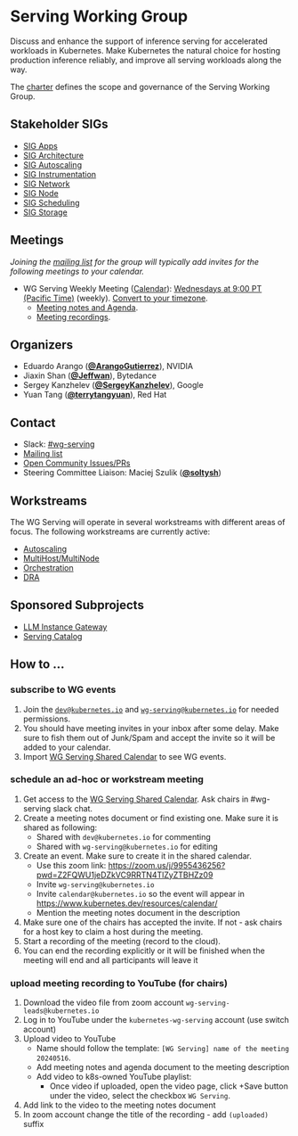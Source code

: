 <!---
This is an autogenerated file!

Please do not edit this file directly, but instead make changes to the
sigs.yaml file in the project root.

To understand how this file is generated, see https://git.k8s.io/community/generator/README.md
--->
# Serving Working Group

Discuss and enhance the support of inference serving for accelerated workloads in Kubernetes. Make Kubernetes the natural choice for hosting production inference reliably, and improve all serving workloads along the way.

The [charter](charter.md) defines the scope and governance of the Serving Working Group.

## Stakeholder SIGs
* [SIG Apps](/sig-apps)
* [SIG Architecture](/sig-architecture)
* [SIG Autoscaling](/sig-autoscaling)
* [SIG Instrumentation](/sig-instrumentation)
* [SIG Network](/sig-network)
* [SIG Node](/sig-node)
* [SIG Scheduling](/sig-scheduling)
* [SIG Storage](/sig-storage)

## Meetings
*Joining the [mailing list](https://groups.google.com/a/kubernetes.io/g/wg-serving) for the group will typically add invites for the following meetings to your calendar.*
* WG Serving Weekly Meeting ([Calendar](https://calendar.google.com/calendar/embed?src=e896b769743f3877edfab2d4c6a14132b2aa53287021e9bbf113cab676da54ba%40group.calendar.google.com)): [Wednesdays at 9:00 PT (Pacific Time)](https://zoom.us/j/92615874244?pwd=VGhxZlJjRTNRWTZIS0dQV2MrZUJ5dz09) (weekly). [Convert to your timezone](http://www.thetimezoneconverter.com/?t=9:00&tz=PT%20%28Pacific%20Time%29).
  * [Meeting notes and Agenda](https://docs.google.com/document/d/1aExJFtaLnO-TM6_2uILgI8NI0IjOm7FcwLABBKEMEo0/edit).
  * [Meeting recordings](https://www.youtube.com/playlist?list=PL69nYSiGNLP30qNanabU75ayPK7OPNAAS).

## Organizers

* Eduardo Arango (**[@ArangoGutierrez](https://github.com/ArangoGutierrez)**), NVIDIA
* Jiaxin Shan (**[@Jeffwan](https://github.com/Jeffwan)**), Bytedance
* Sergey Kanzhelev (**[@SergeyKanzhelev](https://github.com/SergeyKanzhelev)**), Google
* Yuan Tang (**[@terrytangyuan](https://github.com/terrytangyuan)**), Red Hat

## Contact
- Slack: [#wg-serving](https://kubernetes.slack.com/messages/wg-serving)
- [Mailing list](https://groups.google.com/a/kubernetes.io/g/wg-serving)
- [Open Community Issues/PRs](https://github.com/kubernetes/community/labels/wg%2Fserving)
- Steering Committee Liaison: Maciej Szulik (**[@soltysh](https://github.com/soltysh)**)
<!-- BEGIN CUSTOM CONTENT -->

## Workstreams

The WG Serving will operate in several workstreams with different areas of focus. The following workstreams are currently active:

- [Autoscaling](https://docs.google.com/document/d/1QsN4ubjerEqo5L4bQamOFFS2lmCv5zNPis2Z8gcIITg/edit?usp=sharing)
- [MultiHost/MultiNode](https://docs.google.com/document/d/11-sK4ZIb-mJ7LGzIGx8eNViQUvZTFc5Ne4208LFEOwU/edit)
- [Orchestration](https://docs.google.com/document/d/1hbEx3ZEqdXCqWH9RL3uy9FIy35B8pFJ5KiK3HsOz2FE/edit?usp=sharing)
- [DRA](https://github.com/kubernetes/community/tree/master/wg-device-management)

## Sponsored Subprojects

* [LLM Instance Gateway](https://github.com/kubernetes-sigs/llm-instance-gateway)
* [Serving Catalog](https://github.com/kubernetes-sigs/wg-serving/tree/main/serving-catalog)


## How to ...

### subscribe to WG events

1. Join the [`dev@kubernetes.io`](https://groups.google.com/a/kubernetes.io/g/dev) and [`wg-serving@kubernetes.io`](https://groups.google.com/a/kubernetes.io/g/wg-serving) for needed permissions.
2. You should have meeting invites in your inbox after some delay. Make sure to fish them out of Junk/Spam and accept the invite so it will be added to your calendar.
3. Import [WG Serving Shared Calendar](https://calendar.google.com/calendar/u/0/embed?src=e896b769743f3877edfab2d4c6a14132b2aa53287021e9bbf113cab676da54ba@group.calendar.google.com) to see WG events.

### schedule an ad-hoc or workstream meeting

1. Get access to the [WG Serving Shared Calendar](https://calendar.google.com/calendar/u/0/embed?src=e896b769743f3877edfab2d4c6a14132b2aa53287021e9bbf113cab676da54ba@group.calendar.google.com). Ask chairs in #wg-serving slack chat.
2. Create a meeting notes document or find existing one. Make sure it is shared as following:
   - Shared with `dev@kubernetes.io` for commenting
   - Shared with `wg-serving@kubernetes.io` for editing
3. Create an event. Make sure to create it in the shared calendar.
   - Use this zoom link: https://zoom.us/j/9955436256?pwd=Z2FQWU1jeDZkVC9RRTN4TlZyZTBHZz09
   - Invite `wg-serving@kubernetes.io`
   - Invite `calendar@kubernetes.io` so the event will appear in https://www.kubernetes.dev/resources/calendar/
   - Mention the meeting notes document in the description
4. Make sure one of the chairs has accepted the invite. If not - ask chairs for a host key to claim a host during the meeting.
5. Start a recording of the meeting (record to the cloud).
6. You can end the recording explicitly or it will be finished when the meeting will end and all participants will leave it

### upload meeting recording to YouTube (for chairs)

1. Download the video file from zoom account `wg-serving-leads@kubernetes.io`
2. Log in to YouTube under the `kubernetes-wg-serving` account (use switch account)
3. Upload video to YouTube
   - Name should follow the template: `[WG Serving] name of the meeting 20240516`.
   - Add meeting notes and agenda document to the meeting description
   - Add video to k8s-owned YouTube playlist:
     - Once video if uploaded, open the video page, click +Save button under the video, select the checkbox `WG Serving`.
4. Add link to the video to the meeting notes document
5. In zoom account change the title of the recording - add `(uploaded)` suffix


<!-- END CUSTOM CONTENT -->
